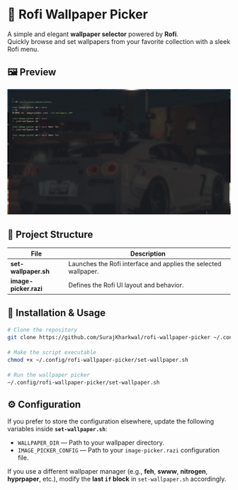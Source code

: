 # 🌄 Rofi Wallpaper Picker

A simple and elegant **wallpaper selector** powered by **Rofi**.  
Quickly browse and set wallpapers from your favorite collection with a sleek Rofi menu.


## 🖼️ Preview

![Rofi Wallpaper Picker Demo](preview.gif)

## 📁 Project Structure

| File | Description |
|------|--------------|
| **set-wallpaper.sh** | Launches the Rofi interface and applies the selected wallpaper. |
| **image-picker.razi** | Defines the Rofi UI layout and behavior. |


## 🚀 Installation & Usage

```bash
# Clone the repository
git clone https://github.com/SurajKharkwal/rofi-wallpaper-picker ~/.config/rofi-wallpaper-picker

# Make the script executable
chmod +x ~/.config/rofi-wallpaper-picker/set-wallpaper.sh

# Run the wallpaper picker
~/.config/rofi-wallpaper-picker/set-wallpaper.sh
```


## ⚙️ Configuration

If you prefer to store the configuration elsewhere, update the following variables inside **`set-wallpaper.sh`**:

- `WALLPAPER_DIR` — Path to your wallpaper directory.  
- `IMAGE_PICKER_CONFIG` — Path to your `image-picker.razi` configuration file.

If you use a different wallpaper manager (e.g., **feh**, **swww**, **nitrogen**, **hyprpaper**, etc.), modify the **last `if` block** in `set-wallpaper.sh` accordingly.

